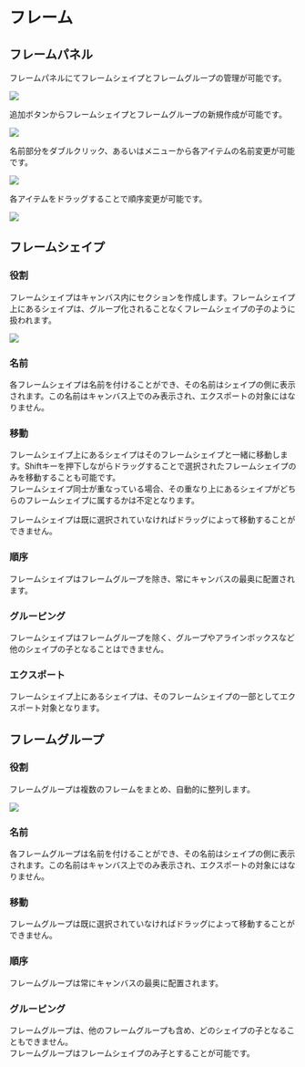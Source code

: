 # フレーム

## フレームパネル
フレームパネルにてフレームシェイプとフレームグループの管理が可能です。

![](/assets/frame.png)

追加ボタンからフレームシェイプとフレームグループの新規作成が可能です。

![](/assets/frame-add.png)

名前部分をダブルクリック、あるいはメニューから各アイテムの名前変更が可能です。

![](/assets/frame-menu.png)

各アイテムをドラッグすることで順序変更が可能です。

![](/assets/frame-sort.png)

## フレームシェイプ

### 役割
フレームシェイプはキャンバス内にセクションを作成します。フレームシェイプ上にあるシェイプは、グループ化されることなくフレームシェイプの子のように扱われます。

![](/assets/frame-role.png)

### 名前
各フレームシェイプは名前を付けることができ、その名前はシェイプの側に表示されます。この名前はキャンバス上でのみ表示され、エクスポートの対象にはなりません。

### 移動
フレームシェイプ上にあるシェイプはそのフレームシェイプと一緒に移動します。Shiftキーを押下しながらドラッグすることで選択されたフレームシェイプのみを移動することも可能です。  
フレームシェイプ同士が重なっている場合、その重なり上にあるシェイプがどちらのフレームシェイプに属するかは不定となります。

フレームシェイプは既に選択されていなければドラッグによって移動することができません。  

### 順序
フレームシェイプはフレームグループを除き、常にキャンバスの最奥に配置されます。

### グルーピング
フレームシェイプはフレームグループを除く、グループやアラインボックスなど他のシェイプの子となることはできません。


### エクスポート
フレームシェイプ上にあるシェイプは、そのフレームシェイプの一部としてエクスポート対象となります。

## フレームグループ

### 役割
フレームグループは複数のフレームをまとめ、自動的に整列します。

![](/assets/frame-align.png)

### 名前
各フレームグループは名前を付けることができ、その名前はシェイプの側に表示されます。この名前はキャンバス上でのみ表示され、エクスポートの対象にはなりません。

### 移動
フレームグループは既に選択されていなければドラッグによって移動することができません。  

### 順序
フレームグループは常にキャンバスの最奥に配置されます。

### グルーピング
フレームグループは、他のフレームグループも含め、どのシェイプの子となることもできません。  
フレームグループはフレームシェイプのみ子とすることが可能です。
